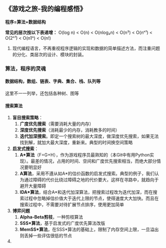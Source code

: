 ## 《游戏之旅-我的编程感悟》

**程序=算法+数据结构**

**常见的层次按以下表递增：**
O(log n) < O(n) < O(nlog₂n) < O(n²) < O(nⁿ¹) < O(2ⁿ¹) < O(n1ⁿ) < O(n!)

1. 现代编程语言，不再重视程序逻辑的实现和数据的简单描述方法，而注重问题的分化、类层次的设计、模块的封装。

### 算法，程序的灵魂

#### 数据结构，数组、链表、字典、集合、栈、队列等

这里不一一列举，还包括各种树、图等

#### 搜索算法

1. **盲目搜索策略**：
   1. **广度优先搜索**（需要消耗大量的内存）
   2. **深度优先搜索**（消耗最少的内存，消耗教多的时间）
   3. **迭代加深搜索**。即定一个搜索树的最大深度，做深度优先搜索，如果无法找到解，就加大最大深度，重新来。典型的时间换空间策略
2. **启发式搜索**：
   1. **A*算法**（F=G+H），作为游戏程序员最熟知的（本Git中有用Python实现）。最差的情况，占用的时间、空间和广度优先搜索相当，而绝大部分情况要明显好
   2. **A算法**，采用不遵从如A*的估价函数的启发式搜索。典型的例子，我们认为通过障碍的代价比绕过障碍之地的代价要大，这样在寻路中，就趋向于避开大量障碍
   3. **IDA*算法**，结合A*和迭代加深算法，把搜索过程改为迭代加深，而在搜索过程中忽略掉估价值大于迭代上限的节点，使得速度大大加快。而且在搜索过程中，不需要对待扩展节点排序，使用更加简单
3. **博弈问题**
   1. **Alpha-Beta剪枝**，一种剪枝算法
   2. **SSS*算法**，基于启发式的广度优先算法改版
   3. **MemSS*算法**，在SSS*算法的基础上，限制了内存空间上限，一旦溢出则丢掉一些评估很低的节点
4. 